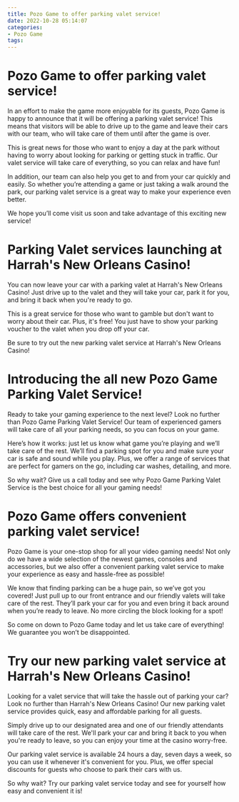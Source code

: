 ```yaml
---
title: Pozo Game to offer parking valet service!
date: 2022-10-28 05:14:07
categories:
- Pozo Game
tags:
---
```



#  Pozo Game to offer parking valet service!

In an effort to make the game more enjoyable for its guests, Pozo Game is happy to announce that it will be offering a parking valet service! This means that visitors will be able to drive up to the game and leave their cars with our team, who will take care of them until after the game is over.

This is great news for those who want to enjoy a day at the park without having to worry about looking for parking or getting stuck in traffic. Our valet service will take care of everything, so you can relax and have fun!

In addition, our team can also help you get to and from your car quickly and easily. So whether you’re attending a game or just taking a walk around the park, our parking valet service is a great way to make your experience even better.

We hope you’ll come visit us soon and take advantage of this exciting new service!

#  Parking Valet services launching at Harrah's New Orleans Casino!

You can now leave your car with a parking valet at Harrah's New Orleans Casino! Just drive up to the valet and they will take your car, park it for you, and bring it back when you're ready to go.

This is a great service for those who want to gamble but don't want to worry about their car. Plus, it's free! You just have to show your parking voucher to the valet when you drop off your car.

Be sure to try out the new parking valet service at Harrah's New Orleans Casino!

#  Introducing the all new Pozo Game Parking Valet Service!

Ready to take your gaming experience to the next level? Look no further than Pozo Game Parking Valet Service! Our team of experienced gamers will take care of all your parking needs, so you can focus on your game.

Here’s how it works: just let us know what game you’re playing and we’ll take care of the rest. We’ll find a parking spot for you and make sure your car is safe and sound while you play. Plus, we offer a range of services that are perfect for gamers on the go, including car washes, detailing, and more.

So why wait? Give us a call today and see why Pozo Game Parking Valet Service is the best choice for all your gaming needs!

#  Pozo Game offers convenient parking valet service!

Pozo Game is your one-stop shop for all your video gaming needs! Not only do we have a wide selection of the newest games, consoles and accessories, but we also offer a convenient parking valet service to make your experience as easy and hassle-free as possible!

We know that finding parking can be a huge pain, so we’ve got you covered! Just pull up to our front entrance and our friendly valets will take care of the rest. They’ll park your car for you and even bring it back around when you’re ready to leave. No more circling the block looking for a spot!

So come on down to Pozo Game today and let us take care of everything! We guarantee you won’t be disappointed.

#  Try our new parking valet service at Harrah's New Orleans Casino!

Looking for a valet service that will take the hassle out of parking your car? Look no further than Harrah's New Orleans Casino! Our new parking valet service provides quick, easy and affordable parking for all guests.

Simply drive up to our designated area and one of our friendly attendants will take care of the rest. We'll park your car and bring it back to you when you're ready to leave, so you can enjoy your time at the casino worry-free.

Our parking valet service is available 24 hours a day, seven days a week, so you can use it whenever it's convenient for you. Plus, we offer special discounts for guests who choose to park their cars with us.

So why wait? Try our parking valet service today and see for yourself how easy and convenient it is!